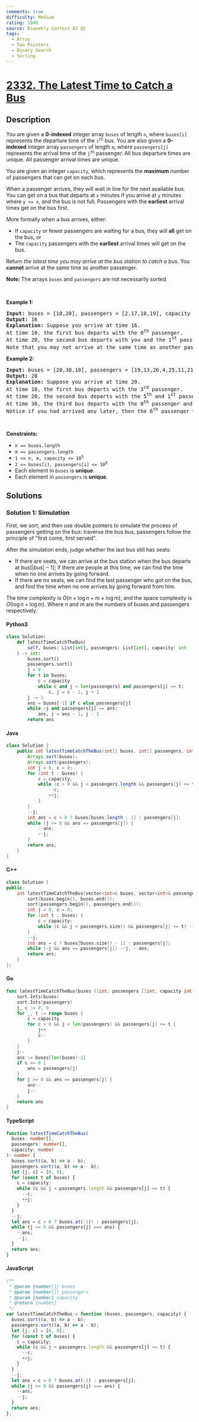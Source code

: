 ```yaml
---
comments: true
difficulty: Medium
rating: 1840
source: Biweekly Contest 82 Q2
tags:
  - Array
  - Two Pointers
  - Binary Search
  - Sorting
---
```


<!-- problem:start -->

# [2332. The Latest Time to Catch a Bus](https://leetcode.com/problems/the-latest-time-to-catch-a-bus)

## Description

<!-- description:start -->

<p>You are given a <strong>0-indexed</strong> integer array <code>buses</code> of length <code>n</code>, where <code>buses[i]</code> represents the departure time of the <code>i<sup>th</sup></code> bus. You are also given a <strong>0-indexed</strong> integer array <code>passengers</code> of length <code>m</code>, where <code>passengers[j]</code> represents the arrival time of the <code>j<sup>th</sup></code> passenger. All bus departure times are unique. All passenger arrival times are unique.</p>

<p>You are given an integer <code>capacity</code>, which represents the <strong>maximum</strong> number of passengers that can get on each bus.</p>

<p>When a passenger arrives, they will wait in line for the next available bus. You can get on a bus that departs at <code>x</code> minutes if you arrive at <code>y</code> minutes where <code>y &lt;= x</code>, and the bus is not full. Passengers with the <strong>earliest</strong> arrival times get on the bus first.</p>

<p>More formally when a bus arrives, either:</p>

<ul>
	<li>If <code>capacity</code> or fewer passengers are waiting for a bus, they will <strong>all</strong> get on the bus, or</li>
	<li>The <code>capacity</code> passengers with the <strong>earliest</strong> arrival times will get on the bus.</li>
</ul>

<p>Return <em>the latest time you may arrive at the bus station to catch a bus</em>. You <strong>cannot</strong> arrive at the same time as another passenger.</p>

<p><strong>Note: </strong>The arrays <code>buses</code> and <code>passengers</code> are not necessarily sorted.</p>

<p>&nbsp;</p>
<p><strong class="example">Example 1:</strong></p>

<pre>
<strong>Input:</strong> buses = [10,20], passengers = [2,17,18,19], capacity = 2
<strong>Output:</strong> 16
<strong>Explanation:</strong> Suppose you arrive at time 16.
At time 10, the first bus departs with the 0<sup>th</sup> passenger. 
At time 20, the second bus departs with you and the 1<sup>st</sup> passenger.
Note that you may not arrive at the same time as another passenger, which is why you must arrive before the 1<sup>st</sup> passenger to catch the bus.</pre>

<p><strong class="example">Example 2:</strong></p>

<pre>
<strong>Input:</strong> buses = [20,30,10], passengers = [19,13,26,4,25,11,21], capacity = 2
<strong>Output:</strong> 20
<strong>Explanation:</strong> Suppose you arrive at time 20.
At time 10, the first bus departs with the 3<sup>rd</sup> passenger. 
At time 20, the second bus departs with the 5<sup>th</sup> and 1<sup>st</sup> passengers.
At time 30, the third bus departs with the 0<sup>th</sup> passenger and you.
Notice if you had arrived any later, then the 6<sup>th</sup> passenger would have taken your seat on the third bus.</pre>

<p>&nbsp;</p>
<p><strong>Constraints:</strong></p>

<ul>
	<li><code>n == buses.length</code></li>
	<li><code>m == passengers.length</code></li>
	<li><code>1 &lt;= n, m, capacity &lt;= 10<sup>5</sup></code></li>
	<li><code>2 &lt;= buses[i], passengers[i] &lt;= 10<sup>9</sup></code></li>
	<li>Each element in <code>buses</code> is <strong>unique</strong>.</li>
	<li>Each element in <code>passengers</code> is <strong>unique</strong>.</li>
</ul>

<!-- description:end -->

## Solutions

<!-- solution:start -->

### Solution 1: Simulation

First, we sort, and then use double pointers to simulate the process of passengers getting on the bus: traverse the bus $bus$, passengers follow the principle of "first come, first served".

After the simulation ends, judge whether the last bus still has seats:

- If there are seats, we can arrive at the bus station when the bus departs at $bus[|bus|-1]$; if there are people at this time, we can find the time when no one arrives by going forward.
- If there are no seats, we can find the last passenger who got on the bus, and find the time when no one arrives by going forward from him.

The time complexity is $O(n \times \log n + m \times \log m)$, and the space complexity is $O(\log n + \log m)$. Where $n$ and $m$ are the numbers of buses and passengers respectively.

<!-- tabs:start -->

#### Python3

```python
class Solution:
    def latestTimeCatchTheBus(
        self, buses: List[int], passengers: List[int], capacity: int
    ) -> int:
        buses.sort()
        passengers.sort()
        j = 0
        for t in buses:
            c = capacity
            while c and j < len(passengers) and passengers[j] <= t:
                c, j = c - 1, j + 1
        j -= 1
        ans = buses[-1] if c else passengers[j]
        while ~j and passengers[j] == ans:
            ans, j = ans - 1, j - 1
        return ans
```

#### Java

```java
class Solution {
    public int latestTimeCatchTheBus(int[] buses, int[] passengers, int capacity) {
        Arrays.sort(buses);
        Arrays.sort(passengers);
        int j = 0, c = 0;
        for (int t : buses) {
            c = capacity;
            while (c > 0 && j < passengers.length && passengers[j] <= t) {
                --c;
                ++j;
            }
        }
        --j;
        int ans = c > 0 ? buses[buses.length - 1] : passengers[j];
        while (j >= 0 && ans == passengers[j]) {
            --ans;
            --j;
        }
        return ans;
    }
}
```

#### C++

```cpp
class Solution {
public:
    int latestTimeCatchTheBus(vector<int>& buses, vector<int>& passengers, int capacity) {
        sort(buses.begin(), buses.end());
        sort(passengers.begin(), passengers.end());
        int j = 0, c = 0;
        for (int t : buses) {
            c = capacity;
            while (c && j < passengers.size() && passengers[j] <= t) --c, ++j;
        }
        --j;
        int ans = c ? buses[buses.size() - 1] : passengers[j];
        while (~j && ans == passengers[j]) --j, --ans;
        return ans;
    }
};
```

#### Go

```go
func latestTimeCatchTheBus(buses []int, passengers []int, capacity int) int {
	sort.Ints(buses)
	sort.Ints(passengers)
	j, c := 0, 0
	for _, t := range buses {
		c = capacity
		for c > 0 && j < len(passengers) && passengers[j] <= t {
			j++
			c--
		}
	}
	j--
	ans := buses[len(buses)-1]
	if c == 0 {
		ans = passengers[j]
	}
	for j >= 0 && ans == passengers[j] {
		ans--
		j--
	}
	return ans
}
```

#### TypeScript

```ts
function latestTimeCatchTheBus(
  buses: number[],
  passengers: number[],
  capacity: number
): number {
  buses.sort((a, b) => a - b);
  passengers.sort((a, b) => a - b);
  let [j, c] = [0, 0];
  for (const t of buses) {
    c = capacity;
    while (c && j < passengers.length && passengers[j] <= t) {
      --c;
      ++j;
    }
  }
  --j;
  let ans = c > 0 ? buses.at(-1)! : passengers[j];
  while (j >= 0 && passengers[j] === ans) {
    --ans;
    --j;
  }
  return ans;
}
```

#### JavaScript

```js
/**
 * @param {number[]} buses
 * @param {number[]} passengers
 * @param {number} capacity
 * @return {number}
 */
var latestTimeCatchTheBus = function (buses, passengers, capacity) {
  buses.sort((a, b) => a - b);
  passengers.sort((a, b) => a - b);
  let [j, c] = [0, 0];
  for (const t of buses) {
    c = capacity;
    while (c && j < passengers.length && passengers[j] <= t) {
      --c;
      ++j;
    }
  }
  --j;
  let ans = c > 0 ? buses.at(-1) : passengers[j];
  while (j >= 0 && passengers[j] === ans) {
    --ans;
    --j;
  }
  return ans;
};
```

<!-- tabs:end -->

<!-- solution:end -->

<!-- problem:end -->
